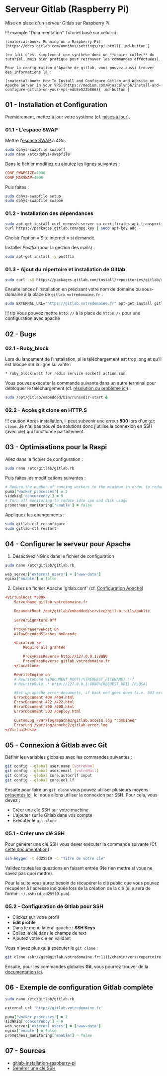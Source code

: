 # Serveur Gitlab (Raspberry Pi)

Mise en place d'un serveur Gitlab sur Raspberry Pi.

!!! example "Documentation"
    Tutoriel basé sur celui-ci :
    
    [:material-book: Running on a Raspberry Pi](https://docs.gitlab.com/omnibus/settings/rpi.html){ .md-button }

    (en fait c'est simplement une synthèse donc un **copier coller** du tutoriel, mais bien pratique pour retrouver les commandes effectuées).

    Pour la configuration d'Apache de gitlab, vous pouvez aussi trouver des informations là :
    
    [:material-book: How To Install and Configure Gitlab and Website on Apache Server in your VPS](https://medium.com/@joscelyn56/install-and-configure-gitlab-on-your-vps-edb5e522b866){ .md-button }

## 01 - Installation et Configuration

Premièrement, mettez à jour votre système (cf. [mises à jour](/raspi/start/configuration/#mises-a-jour)).

### 01.1 - L'espace SWAP

Mettre l'[espace SWAP](http://doc.ubuntu-fr.org/swap) à 4Go.

```bash
sudo dphys-swapfile swapoff
sudo nano /etc/dphys-swapfile
```

Dans le fichier modifiez ou ajoutez les lignes suivantes :

```conf
CONF_SWAPSIZE=4096
CONF_MAXSWAP=4096
```

Puis faites :

```bash
sudo dphys-swapfile setup
sudo dphys-swapfile swapon
```

### 01.2 - Installation des dépendances

```bash
sudo apt-get install curl openssh-server ca-certificates apt-transport-https perl
curl https://packages.gitlab.com/gpg.key | sudo apt-key add -
```

Choisir l’option « Site internet » si demandé.

Installer *Postfix* (pour la gestion des mails) :

```bash
sudo apt-get install -y postfix
```

### 01.3 - Ajout du répertoire et installation de Gitlab

```bash
sudo curl -sS https://packages.gitlab.com/install/repositories/gitlab/raspberry-pi2/script.deb.sh | sudo bash
```

Ensuite lancez l'installation en précisant votre nom de domaine ou sous-domaine à la place de `gitlab.votredomaine.fr` :

```bash
sudo EXTERNAL_URL="https://gitlab.votredomaine.fr" apt-get install gitlab-ce
```

!!! tip
    Vous pouvez mettre `http://` à la place de `https://` pour une configuration avec apache

## 02 - Bugs

### 02.1 - Ruby_block

Lors du lancement de l'installation, si le téléchargement est trop long et qu'il est bloqué sur la ligne suivante :

```bash
* ruby_block[wait for redis service socket] action run
```

Vous pouvez exécuter la commande suivante dans un autre terminal pour débloquer le téléchargement (cf. [résolution du problème ici](https://gitlab.com/gitlab-org/omnibus-gitlab/-/issues/4257)) :

```bash
sudo /opt/gitlab/embedded/bin/runsvdir-start &
```

### 02.2 - Accès git clone en HTTP.S

!!! caution
    Après installation, il peut subvenir une erreur **500** lors d'un `git clone`. Je n'ai pas trouvé de solutions donc j'utilise la connexion en SSH (avec clé) qui fonctionne parfaitement.

## 03 - Optimisations pour la Raspi

Allez dans le fichier de configuration :

```bash
sudo nano /etc/gitlab/gitlab.rb
```

Puis faites les modifications suivantes :

```rb
# Reduce the number of running workers to the minimum in order to reduce memory usage
puma['worker_processes'] = 2
sidekiq['concurrency'] = 9
# Turn off monitoring to reduce idle cpu and disk usage
prometheus_monitoring['enable'] = false
```

Appliquez les changements :

```bash
sudo gitlab-ctl reconfigure
sudo gitlab-ctl restart
```

## 04 - Configurer le serveur pour Apache

1. Désactivez NGinx dans le fichier de configuration

```bash
sudo nano /etc/gitlab/gitlab.rb
```

```rb
web_server['external_users'] = ['www-data']
nginx['enable'] = false
```

2. Créez un fichier Apache 'gitlab.conf' (cf. [Configuration Apache](/raspi/servers/web/))

```conf
<VirtualHost *:80>
    ServerName gitlab.votredomaine.fr

    DocumentRoot /opt/gitlab/embedded/service/gitlab-rails/public
    
    ServerSignature Off

    ProxyPreserveHost On
    AllowEncodedSlashes NoDecode

    <Location />
        Require all granted

        ProxyPassReverse http://127.0.0.1:8080
        ProxyPassReverse gitlab.votredomaine.fr
    </Location>

    RewriteEngine on
    # RewriteCond %{DOCUMENT_ROOT}/%{REQUEST_FILENAME} !-f
    # RewriteRule .* http://127.0.0.1:8080%{REQUEST_URI} [P,QSA]

    #Set up apache error documents, if back end goes down (i.e. 503 error) then a maintenance/deploy page is thrown up.
    ErrorDocument 404 /404.html
    ErrorDocument 422 /422.html
    ErrorDocument 500 /500.html
    ErrorDocument 503 /deploy.html

    CustomLog /var/log/apache2/gitlab.access.log "combined"
    ErrorLog /var/log/apache2/gitlab.error.log
</VirtualHost>
```

## 05 - Connexion à Gitlab avec Git

Définir les variables globales avec les commandes suivantes :

```bash
git config --global user.name [votreNom]
git config --global user.email [votreMail]
git config --global core.autocrlf input
git config --global core.eol lf
```

Ensuite pour faire un `git clone` vous pouvez utiliser plusieurs moyens [présentés ici](). Ici nous allons utiliser la connexion par SSH. Pour cela, vous devez :

- Créer une clé SSH sur votre machine
- L'ajouter sur le Gitlab dans vos compte
- Exécuter le `git clone`

### 05.1 - Créer une clé SSH

Pour générer une clé SSH vous dever exécuter la commande suivante (Cf. [cette documentation](https://gitlab.papierpain.fr/help/ssh/README#generate-an-ssh-key-pair)) :

```bash
ssh-keygen -t ed25519 -C "Titre de votre clé"
```

Validez toutes les questions en faisant entrée (Ne rien mettre si vous ne savez pas quoi mettre).

Pour la suite vous aurez besoin de récupérer la clé public que vous pouvez récupérer à l'adresse indiquée lors de la création de la clé (elle sera de forme : `~/.ssh/id_ed25519.pub`).

### 05.2 - Configuration de Gitlab pour SSH

- Clickez sur votre profil
- **Edit profile**
- Dans le menu latéral gauche : **SSH Keys**
- Collez la clé dans le champs de text
- Ajoutez votre clé en validant

Vous n'avez plus qu'à exécuter le `git clone` :

```bash
git clone ssh://git@gitlab.votredomaine.fr:1111/chemin/vers/repertoire.git
```

Ensuite, pour les commandes globales **Git**, vous pourrez trouver de la [documentation ici](/tutopain/git/).

## 06 - Exemple de configuration Gitlab complète

```bash
sudo nano /etc/gitlab/gitlab.rb
```

```rb
external_url 'http://gitlab.votredomaine.fr'

puma['worker_processes'] = 2
sidekiq['concurrency'] = 9
web_server['external_users'] = ['www-data']
nginx['enable'] = false
prometheus_monitoring['enable'] = false
```

## 07 - Sources

- [gitlab-installation-raspberry-pi](https://raspberrytips.com/gitlab-installation-raspberry-pi/)
- [Générer une clé SSH](https://gitlab.papierpain.fr/help/ssh/README#generate-an-ssh-key-pair)
